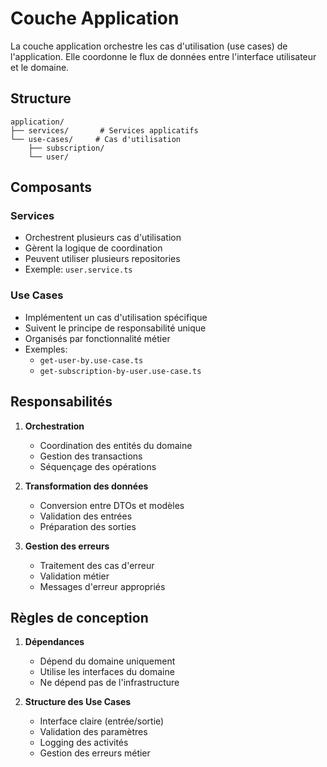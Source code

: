 # Couche Application

La couche application orchestre les cas d'utilisation (use cases) de l'application. Elle coordonne le flux de données entre l'interface utilisateur et le domaine.

## Structure

```
application/
├── services/       # Services applicatifs
└── use-cases/     # Cas d'utilisation
    ├── subscription/
    └── user/
```

## Composants

### Services
- Orchestrent plusieurs cas d'utilisation
- Gèrent la logique de coordination
- Peuvent utiliser plusieurs repositories
- Exemple: `user.service.ts`

### Use Cases
- Implémentent un cas d'utilisation spécifique
- Suivent le principe de responsabilité unique
- Organisés par fonctionnalité métier
- Exemples:
  - `get-user-by.use-case.ts`
  - `get-subscription-by-user.use-case.ts`

## Responsabilités

1. **Orchestration**
   - Coordination des entités du domaine
   - Gestion des transactions
   - Séquençage des opérations

2. **Transformation des données**
   - Conversion entre DTOs et modèles
   - Validation des entrées
   - Préparation des sorties

3. **Gestion des erreurs**
   - Traitement des cas d'erreur
   - Validation métier
   - Messages d'erreur appropriés

## Règles de conception

1. **Dépendances**
   - Dépend du domaine uniquement
   - Utilise les interfaces du domaine
   - Ne dépend pas de l'infrastructure

2. **Structure des Use Cases**
   - Interface claire (entrée/sortie)
   - Validation des paramètres
   - Logging des activités
   - Gestion des erreurs métier